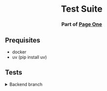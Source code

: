 <h1 align="center">Test Suite</h1>
<h3 align="center">Part of <a href="https://github.com/iragca/page-one">Page One</a></h3>

## Prequisites

- docker
- uv (pip install uv)

## Tests

</details><details>
<summary>Backend branch</summary><br>

Start the environment
```
docker compose -f docker_backend/docker-compose.yml up --build -d
```

Run an integration test.
```
uv run pytest docker_backend/test_backend.py
```

Once finished, compose down
```
docker compose -f docker_backend/docker-compose.yml down
```